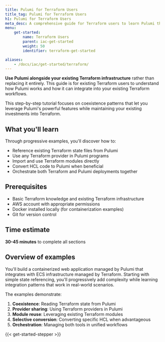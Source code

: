 ```yaml
---
title: Pulumi for Terraform Users
title_tag: Pulumi for Terraform Users
h1: Pulumi for Terraform Users
meta_desc: A comprehensive guide for Terraform users to learn Pulumi through coexistence patterns and integration strategies.
menu:
    get-started:
        name: Terraform Users
        parent: iac-get-started
        weight: 50
        identifier: terraform-get-started

aliases:
    - /docs/iac/get-started/terraform/
---
```


**Use Pulumi alongside your existing Terraform infrastructure** rather than replacing it entirely.
This guide is for existing Terraform users to understand how Pulumi works and how it can integrate into your existing Terraform workflows.

This step-by-step tutorial focuses on coexistence patterns that let you leverage Pulumi's powerful features while maintaining your existing investments into Terraform.

## What you'll learn

Through progressive examples, you'll discover how to:

* Reference existing Terraform state files from Pulumi
* Use any Terraform provider in Pulumi programs
* Import and use Terraform modules directly
* Convert HCL code to Pulumi when beneficial
* Orchestrate both Terraform and Pulumi deployments together

## Prerequisites

* Basic Terraform knowledge and existing Terraform infrastructure
* AWS account with appropriate permissions
* Docker installed locally (for containerization examples)
* Git for version control

## Time estimate

**30-45 minutes** to complete all sections

## Overview of examples

You'll build a containerized web application managed by Pulumi that integrates with ECS infrastructure managed by Terraform.
Starting with simple state referencing, you'll progressively add complexity while learning integration patterns that work in real-world scenarios.

The examples demonstrate:

1. **Coexistence**: Reading Terraform state from Pulumi
2. **Provider sharing**: Using Terraform providers in Pulumi
3. **Module reuse**: Leveraging existing Terraform modules
4. **Selective conversion**: Converting specific HCL when advantageous
5. **Orchestration**: Managing both tools in unified workflows

{{< get-started-stepper >}}
